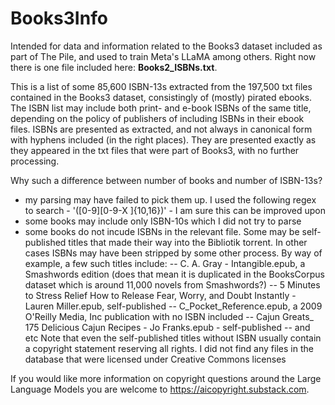 # Books3Info
Intended for data and information related to the Books3 dataset included as part of The Pile, and used to train Meta's LLaMA among others. Right now there is one file included here: **Books2_ISBNs.txt**.

This is a list of some 85,600 ISBN-13s extracted from the 197,500 txt files contained in the Books3 dataset, consistingly of (mostly) pirated ebooks. The ISBN list may include both print- and e-book ISBNs of the same title, depending on the policy of publishers of including ISBNs in their ebook files. ISBNs are presented as extracted, and not always in canonical form with hyphens included (in the right places). They are presented exactly as they appeared in the txt files that were part of Books3, with no further processing.

Why such a difference between number of books and number of ISBN-13s? 
- my parsing may have failed to pick them up. I used the following regex to search - '([0-9][0-9-X ]{10,16})' - I am sure this can be improved upon
- some books may include only ISBN-10s which I did not try to parse
- some books do not incude ISBNs in the relevant file. Some may be self-published titles that made their way into the Bibliotik torrent. In other cases ISBNs may have been stripped by some other process. By way of example, a few such titles include:
-- C. A. Gray - Intangible.epub, a Smashwords edition (does that mean it is duplicated in the BooksCorpus dataset which is around 11,000 novels from Smashwords?)
-- 5 Minutes to Stress Relief How to Release Fear, Worry, and Doubt Instantly - Lauren Miller.epub, self-published
-- C_Pocket_Reference.epub, a 2009 O'Reilly Media, Inc publication with no ISBN included
-- Cajun Greats_ 175 Delicious Cajun Recipes - Jo Franks.epub - self-published
-- and etc
Note that even the self-published titles without ISBN usually contain a copyright statement reserving all rights. I did not find any files in the database that were licensed under Creative Commons licenses

If you would like more information on copyright questions around the Large Language Models you are welcome to https://aicopyright.substack.com.
